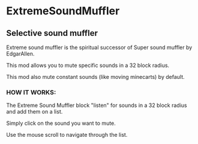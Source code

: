 # ExtremeSoundMuffler
## Selective sound muffler

Extreme sound muffler is the spiritual successor of Super sound muffler by EdgarAllen.

This mod allows you to mute specific sounds in a 32 block radius.

This mod also mute constant sounds (like moving minecarts) by default.

 

### HOW IT WORKS:

The Extreme Sound Muffler block "listen" for sounds in a 32 block radius and add them on a list.

Simply click on the sound you want to mute.

Use the mouse scroll to navigate through the list.
